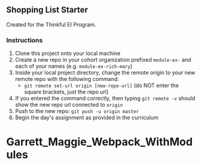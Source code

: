 ## Shopping List Starter

Created for the Thinkful EI Program.

### Instructions

1. Clone this project onto your local machine
2. Create a new repo in your cohort organization prefixed `module-ex-` and each of your names (e.g. `module-ex-rich-mary`)
3. Inside your local project directory, change the remote origin to your new remote repo with the following command:
    * `git remote set-url origin [new-repo-url]` (do NOT enter the square brackets, just the repo url)
4. If you entered the command correctly, then typing `git remote -v` should show the new repo url connected to `origin`
5. Push to the new repo: `git push -u origin master`
6. Begin the day's assignment as provided in the curriculum

# Garrett_Maggie_Webpack_WithModules
